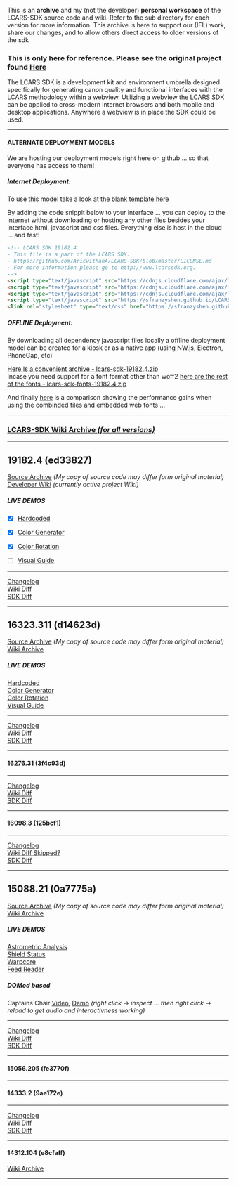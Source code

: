 This is an **archive** and my (not the developer) **personal workspace** of the LCARS-SDK source code and wiki. Refer to the sub directory for each version for more information. This archive is here to support our (IFL) work, share our changes, and to allow others direct access to older versions of the sdk<br>

### This is only here for reference. Please see the original project found [Here](https://github.com/Aricwithana/LCARS-SDK)

The LCARS SDK is a development kit and environment umbrella designed specifically for generating canon quality and functional interfaces with the LCARS methodology within a webview.  Utilizing a webview the LCARS SDK can be applied to cross-modern internet browsers and both mobile and desktop applications.  Anywhere a webview is in place the SDK could be used.

----------------------------------------------------------------------------------------------------------------------------------------
#### ALTERNATE DEPLOYMENT MODELS
We are hosting our deployment models right here on github ... so that everyone has access to them!

##### Internet Deployment:
To use this model take a look at the [blank template here](https://github.com/sfranzyshen/LCARS-SDK-ARCHIVE/blob/gh-pages/19182.4/interfaces/index.html)<br>

By adding the code snippit below to your interface ... you can deploy to the internet without downloading or hosting any other files besides your interface html, javascript and css files. Everything else is host in the cloud ... and fast!
```html
<!-- LCARS SDK 19182.4
- This file is a part of the LCARS SDK.
- https://github.com/AricwithanA/LCARS-SDK/blob/master/LICENSE.md
- For more information please go to http://www.lcarssdk.org.
-->
<script type="text/javascript" src="https://cdnjs.cloudflare.com/ajax/libs/jquery/3.3.1/jquery.min.js"></script>
<script type="text/javascript" src="https://cdnjs.cloudflare.com/ajax/libs/jquery-touch-events/2.0.0/jquery.mobile-events.min.js"></script>
<script type="text/javascript" src="https://cdnjs.cloudflare.com/ajax/libs/arrive/2.4.1/arrive.min.js"></script>
<script type="text/javascript" src="https://sfranzyshen.github.io/LCARS-SDK-ARCHIVE/19182.4/lcars-sdk-19182.4.js"></script>
<link rel="stylesheet" type="text/css" href="https://sfranzyshen.github.io/LCARS-SDK-ARCHIVE/19182.4/lcars-sdk-19182.4.css">
```
##### OFFLINE Deployment:
By downloading all dependency javascript files locally a offline deployment model can be created for a kiosk or as a native app (using NW.js, Electron, PhoneGap, etc)

[Here Is a convenient archive - lcars-sdk-19182.4.zip](https://github.com/sfranzyshen/LCARS-SDK-ARCHIVE/raw/gh-pages/19182.4/lcars-sdk-19182.4.zip)<br>
Incase you need support for a font format other than woff2 [here are the rest of the fonts - lcars-sdk-fonts-19182.4.zip](https://github.com/sfranzyshen/LCARS-SDK-ARCHIVE/raw/gh-pages/19182.4/lcars-sdk-fonts-19182.4.zip)

And finally [here](https://sfranzyshen.github.io/LCARS-SDK-ARCHIVE/19182.4/compare.png "Performance Comparison") is a comparison showing the performance gains when using the combinded files and embedded web fonts ...


----------------------------------------------------------------------------------------------------------------------------------------
### [LCARS-SDK Wiki Archive *(for all versions)*](https://github.com/sfranzyshen/LCARS-SDK-ARCHIVE/wiki)
----------------------------------------------------------------------------------------------------------------------------------------
## 19182.4 (ed33827)
[Source Archive](https://github.com/sfranzyshen/LCARS-SDK-ARCHIVE/tree/gh-pages/19182.4) *(My copy of source code may differ form original material)*<br>
[Developer Wiki](https://github.com/Aricwithana/LCARS-SDK/wiki) *(currently active project Wiki)*
##### LIVE DEMOS
- [x] [Hardcoded](https://sfranzyshen.github.io/LCARS-SDK-ARCHIVE/19182.4/interfaces/hardcode/)
- [x] [Color Generator](https://sfranzyshen.github.io/LCARS-SDK-ARCHIVE/19182.4/interfaces/color-generator/)
- [x] [Color Rotation](https://sfranzyshen.github.io/LCARS-SDK-ARCHIVE/19182.4/interfaces/color-rotation/)
- [ ] [Visual Guide](https://sfranzyshen.github.io/LCARS-SDK-ARCHIVE/19182.4/interfaces/visual-guide/)


----------------------------------------------------------------------------------------------------------------------------------------
[Changelog](https://raw.githubusercontent.com/Aricwithana/LCARS-SDK/ed338276ba8fd608c3781cf57ff311ecdc791ac4/lcars-sdk/CHANGELOG.md)<br>
[Wiki Diff](https://github.com/Aricwithana/LCARS-SDK/wiki/_compare/8251400dc3bbb8ec087a1760b644126812a057ad...c6d4938a5295735cdc1cc2987b83382a69f215da)<br>
[SDK Diff](https://github.com/Aricwithana/LCARS-SDK/compare/d14623d43f435a598a89434df1f8416cce8c4656...ed338276ba8fd608c3781cf57ff311ecdc791ac4)<br>

----------------------------------------------------------------------------------------------------------------------------------------
## 16323.311 (d14623d)
[Source Archive](https://github.com/sfranzyshen/LCARS-SDK-ARCHIVE/tree/gh-pages/16323.311) *(My copy of source code may differ form original material)*<br>
[Wiki Archive](https://github.com/sfranzyshen/LCARS-SDK-ARCHIVE/wiki/16323.311-TOC)
##### LIVE DEMOS
[Hardcoded](https://sfranzyshen.github.io/LCARS-SDK-ARCHIVE/16323.311/interfaces/hardcode/)<br>
[Color Generator](https://sfranzyshen.github.io/LCARS-SDK-ARCHIVE/16323.311/interfaces/color-generator/)<br>
[Color Rotation](https://sfranzyshen.github.io/LCARS-SDK-ARCHIVE/16323.311/interfaces/color-rotation/)<br>
[Visual Guide](https://sfranzyshen.github.io/LCARS-SDK-ARCHIVE/16323.311/interfaces/visual-guide/)<br>


----------------------------------------------------------------------------------------------------------------------------------------
[Changelog](https://raw.githubusercontent.com/Aricwithana/LCARS-SDK/d14623d43f435a598a89434df1f8416cce8c4656/lcarssdk/CHANGELOG.md)<br>
[Wiki Diff](https://github.com/Aricwithana/LCARS-SDK/wiki/_compare/ff8def95fbbc4e4cc68f08582cd007922fdbbceb...8251400dc3bbb8ec087a1760b644126812a057ad)<br>
[SDK Diff](https://github.com/Aricwithana/LCARS-SDK/compare/3f4c93d81a0a96582a0163cb4158d19f70d1a207...d14623d43f435a598a89434df1f8416cce8c4656)<br>


----------------------------------------------------------------------------------------------------------------------------------------
#### 16276.31 (3f4c93d)


----------------------------------------------------------------------------------------------------------------------------------------
[Changelog](https://raw.githubusercontent.com/Aricwithana/LCARS-SDK/3f4c93d81a0a96582a0163cb4158d19f70d1a207/lcarssdk/CHANGELOG.md)<br>
[Wiki Diff](https://github.com/Aricwithana/LCARS-SDK/wiki/_compare/4ee825b3c54b3a0233926167296936d8de53170e...ff8def95fbbc4e4cc68f08582cd007922fdbbceb)<br>
[SDK Diff](https://github.com/Aricwithana/LCARS-SDK/compare/125bcf16998bffef34643b234d7b461a280c9e5d...3f4c93d81a0a96582a0163cb4158d19f70d1a207)<br>


----------------------------------------------------------------------------------------------------------------------------------------
#### 16098.3 (125bcf1)


----------------------------------------------------------------------------------------------------------------------------------------
[Changelog](https://raw.githubusercontent.com/Aricwithana/LCARS-SDK/125bcf16998bffef34643b234d7b461a280c9e5d/lcarssdk/CHANGELOG.md)<br>
[Wiki Diff Skipped?](	https://github.com/Aricwithana/LCARS-SDK/wiki/_compare/bb4b7d73112b21462c26f8394688b7a71bb225c7...4ee825b3c54b3a0233926167296936d8de53170e)<br>
[SDK Diff](https://github.com/Aricwithana/LCARS-SDK/compare/0a7775ac6ee1b8715e55e82c96bffc94ffc53336...125bcf16998bffef34643b234d7b461a280c9e5d)<br>


----------------------------------------------------------------------------------------------------------------------------------------
## 15088.21 (0a7775a)
[Source Archive](https://github.com/sfranzyshen/LCARS-SDK-ARCHIVE/tree/gh-pages/15088.21) *(My copy of source code may differ form original material)*<br>
[Wiki Archive](https://github.com/sfranzyshen/LCARS-SDK-ARCHIVE/wiki/15088.21-TOC)
##### LIVE DEMOS
[Astrometric Analysis](https://sfranzyshen.github.io/LCARS-SDK-ARCHIVE/15088.21/interfaces/astrometric_analysis_deif/)<br>
[Shield Status](https://sfranzyshen.github.io/LCARS-SDK-ARCHIVE/15088.21/interfaces/voyager_shield_status/)<br>
[Warpcore](https://sfranzyshen.github.io/LCARS-SDK-ARCHIVE/15088.21/interfaces/warpcore/)<br>
[Feed Reader](https://sfranzyshen.github.io/LCARS-SDK-ARCHIVE/15088.21/interfaces/reader_feed/)<br>
##### DOMod based
Captains Chair [Video](https://sfranzyshen.github.io/LCARS-SDK-ARCHIVE/15088.21/interfaces/captains-chair-15130.1/index.webm), [Demo](https://sfranzyshen.github.io/LCARS-SDK-ARCHIVE/15088.21/interfaces/captains-chair-15130.1/index.html) *(right click -> inspect ... then right click -> reload to get audio and interactivness working)*<br>


----------------------------------------------------------------------------------------------------------------------------------------
[Changelog](https://raw.githubusercontent.com/Aricwithana/LCARS-SDK/0a7775ac6ee1b8715e55e82c96bffc94ffc53336/lcarssdk/CHANGELOG.md)<br>
[Wiki Diff](https://github.com/Aricwithana/LCARS-SDK/wiki/_compare/a0ee949fe4725b9f98d9fb03ed19778ae048f6d4...bb4b7d73112b21462c26f8394688b7a71bb225c7)<br>
[SDK Diff](https://github.com/Aricwithana/LCARS-SDK/compare/fe3770fe21be65a675861c469c90f391e610b2da...0a7775ac6ee1b8715e55e82c96bffc94ffc53336)<br>


----------------------------------------------------------------------------------------------------------------------------------------
#### 15056.205 (fe3770f)


----------------------------------------------------------------------------------------------------------------------------------------
#### 14333.2 (9ae172e)


----------------------------------------------------------------------------------------------------------------------------------------
[Changelog](https://raw.githubusercontent.com/Aricwithana/LCARS-SDK/9ae172e96acefed20ccc7177c77bade6c24af612/lcarssdk/CHANGELOG.md)<br>
[Wiki Diff](https://github.com/Aricwithana/LCARS-SDK/wiki/_compare/769616aca96f585868c0e2d86b9a4caa0c2992db...9736d87ecb4bc3864310e2c81cd504e8091d8271)<br>
[SDK Diff](https://github.com/Aricwithana/LCARS-SDK/compare/e8cfaff74d83283dad2acb90955658925e67985e...9ae172e96acefed20ccc7177c77bade6c24af612)<br>


----------------------------------------------------------------------------------------------------------------------------------------
#### 14312.104 (e8cfaff)
[Wiki Archive](https://github.com/sfranzyshen/LCARS-SDK-ARCHIVE/wiki/14312.104-TOC)


----------------------------------------------------------------------------------------------------------------------------------------




